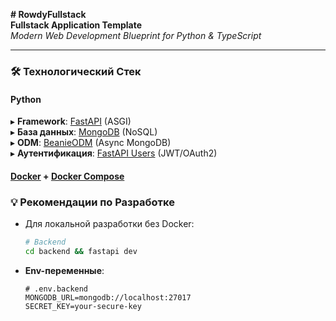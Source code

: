 **# RowdyFullstack**  
**Fullstack Application Template**  
*Modern Web Development Blueprint for Python & TypeScript*  

---

### 🛠 **Технологический Стек**  

#### Python  
▸ **Framework**: [FastAPI](https://fastapi.tiangolo.com/) (ASGI)  
▸ **База данных**: [MongoDB](https://www.mongodb.com/) (NoSQL)  
▸ **ODM**: [BeanieODM](https://roman-right.github.io/beanie/) (Async MongoDB)  
▸ **Аутентификация**: [FastAPI Users](https://fastapi-users.github.io/fastapi-users/) (JWT/OAuth2)  

#### [Docker](https://www.docker.com/) + [Docker Compose](https://docs.docker.com/compose/)  

### 💡 **Рекомендации по Разработке**  
- Для локальной разработки без Docker:  
  ```bash
  # Backend
  cd backend && fastapi dev
  ```

- **Env-переменные**:  
  ```env
  # .env.backend
  MONGODB_URL=mongodb://localhost:27017
  SECRET_KEY=your-secure-key
  ```